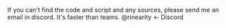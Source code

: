If you can't find the code and script and any sources, please send me an email in discord. It's faster than teams.
@rinearity <- Discord
